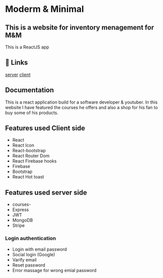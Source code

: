 
# Moderm & Minimal
## This is a website for inventory menagement for M&M
This is a ReactJS app

## 🔗 Links
[server](https://protected-journey-17273.herokuapp.com/)
[client](https://inventory-management-app-679a4.web.app/)

## Documentation
This is a react application build for a software developer & youtuber. In this website I have featured the courses he offers and also a shop for his fan to buy some of his products. 
## Features used Client side
- React
- React Icon 
- React-bootstrap
- React Router Dom 
- React Firebase hooks
- Firebase
- Bootstrap
- React Hot toast 
## Features used server side
- courses-
- Express
- JWT
- MongoDB
- Stripe
### Login authentication
- Login with email password 
- Social login (Google)
- Varify email 
- Reset password 
- Error massage for wrong emial password 



